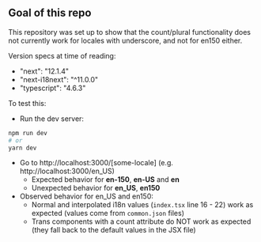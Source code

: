 ## Goal of this repo

This repository was set up to show that the count/plural functionality does not currently work for locales with underscore, and not for en150 either.

Version specs at time of reading:
   - "next": "12.1.4"
   - "next-i18next": "^11.0.0"
   - "typescript": "4.6.3"

To test this:
- Run the dev server:
```bash
npm run dev
# or
yarn dev
```
- Go to http://localhost:3000/[some-locale] (e.g. http://localhost:3000/en_US)
    - Expected behavior for **en-150**, **en-US** and **en**
    - Unexpected behavior for **en_US**, **en150**
- Observed behavior for en_US and en150:
    - Normal and interpolated i18n values (`index.tsx` line 16 - 22) work as expected (values come from `common.json` files)
    - Trans components with a count attribute do NOT work as expected (they fall back to the default values in the JSX file)
